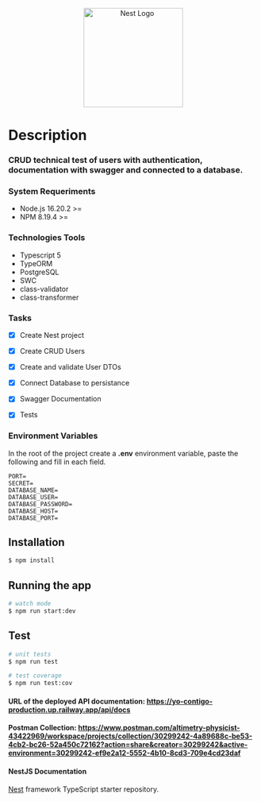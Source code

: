 <p align="center">
  <a href="http://nestjs.com/" target="blank"><img src="https://nestjs.com/img/logo-small.svg" width="200" alt="Nest Logo" /></a>
</p>

[circleci-image]: https://img.shields.io/circleci/build/github/nestjs/nest/master?token=abc123def456
[circleci-url]: https://circleci.com/gh/nestjs/nest

# Description

### CRUD technical test of users with authentication, documentation with swagger and connected to a database.

### System Requeriments
- Node.js 16.20.2 >=
- NPM 8.19.4 >=

### Technologies Tools
- Typescript 5
- TypeORM
- PostgreSQL
- SWC
- class-validator
- class-transformer

### Tasks
- [x] Create Nest project
- [x] Create CRUD Users
- [x] Create and validate User DTOs
- [x] Connect Database to persistance
- [x] Swagger Documentation
- [x] Tests


### Environment Variables
In the root of the project create a __.env__ environment variable, paste the following and fill in each field.

``` env
PORT=
SECRET=
DATABASE_NAME=
DATABASE_USER=
DATABASE_PASSWORD=
DATABASE_HOST=
DATABASE_PORT=
```


## Installation

```bash
$ npm install
```

## Running the app

```bash
# watch mode
$ npm run start:dev
```

## Test

```bash
# unit tests
$ npm run test

# test coverage
$ npm run test:cov
```

#### URL of the deployed API documentation: https://yo-contigo-production.up.railway.app/api/docs

#### Postman Collection: https://www.postman.com/altimetry-physicist-43422969/workspace/projects/collection/30299242-4a89688c-be53-4cb2-bc26-52a450c72162?action=share&creator=30299242&active-environment=30299242-ef9e2a12-5552-4b10-8cd3-709e4cd23daf

#### NestJS Documentation
[Nest](https://github.com/nestjs/nest) framework TypeScript starter repository.
